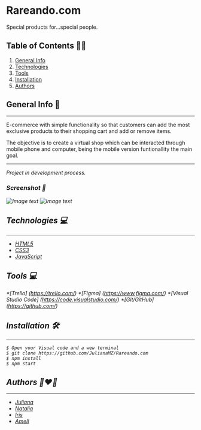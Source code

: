 # Rareando.com

Special products for...special people.

## Table of Contents :technologist:
1. [General Info](#general-info)
2. [Technologies](#technologies)
3. [Tools](#tools)
4. [Installation](#installation)
5. [Authors](#authors)



## General Info  :space_invader:
***
E-commerce with simple functionality so that customers can add the most exclusive products to their shopping cart and add or remove items.
 <p>The objective is to create a virtual shop which can be interacted through mobile phone and computer, being the mobile version funtionallity the main goal.</p>

 ***

 <i>Project in development process.<i>

 
### Screenshot :iphone:
![Image text](/assets/images/hitthedombo-mobile.jpg/)
![Image text](/assets/images/hitthedombo.jpg)

 
## Technologies :computer:
***
 * [HTML5](https://openwebinars.net/blog/que-es-html5/)
 * [CSS3](https://openwebinars.net/blog/que-es-css3/)
 * [JavaScript](https://www.javascript.com/)
 
 
## Tools :computer:
  *[Trello] (https://trello.com/)
  *[Figma] (https://www.figma.com/)
  *[Visual Studio Code] (https://code.visualstudio.com/)
  *[Git/GitHub] (https://github.com/)
 
 
## Installation :hammer_and_wrench:
***
```
$ Open your Visual code and a wew terminal
$ git clone https://github.com/JulianaMZ/Rareando.com
$ npm install
$ npm start
```


## Authors :couple_with_heart_woman_woman:
***
* [Juliana](https://github.com/JulianaMZ)
* [Natalia](https://github.com/NataliaVorobyeva)
* [Iris](https://github.com/mauisiri)
* [Ameli](https://github.com/AmelieLT)



